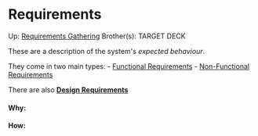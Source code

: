 # Requirements

Up: [Requirements Gathering](requirements_gathering)
Brother(s):
TARGET DECK

These are a description of the system's *expected behaviour*.

They come in two main types:
	- [Functional Requirements](functional_requirements)
	- [Non-Functional Requirements](non-functional_requirements)

There are also **[Design Requirements](design_requirements)**

































#### Why:
#### How:









